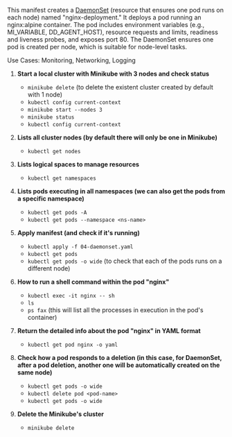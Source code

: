 This manifest creates a <u>DaemonSet</u> (resource that ensures one pod runs on each node) named "nginx-deployment." It deploys a pod running an nginx:alpine container. The pod includes environment variables (e.g., MI_VARIABLE, DD_AGENT_HOST), resource requests and limits, readiness and liveness probes, and exposes port 80. The DaemonSet ensures one pod is created per node, which is suitable for node-level tasks.

Use Cases: Monitoring, Networking, Logging

1. **Start a local cluster with Minikube with 3 nodes and check status**
   - `minikube delete` (to delete the existent cluster created by default with 1 node)
   - `kubectl config current-context`
   - `minikube start --nodes 3`
   - `minikube status`
   - `kubectl config current-context`

2. **Lists all cluster nodes (by default there will only be one in Minikube)**
   - `kubectl get nodes`

3. **Lists logical spaces to manage resources**
   - `kubectl get namespaces`

4. **Lists pods executing in all namespaces (we can also get the pods from a specific namespace)**
   - `kubectl get pods -A`
   - `kubectl get pods --namespace <ns-name>`

5. **Apply manifest (and check if it's running)**
   - `kubectl apply -f 04-daemonset.yaml`
   - `kubectl get pods`
   - `kubectl get pods -o wide` (to check that each of the pods runs on a different node)

6. **How to run a shell command within the pod "nginx"**
   - `kubectl exec -it nginx -- sh`
   - `ls`
   - `ps fax` (this will list all the processes in execution in the pod's container)

7. **Return the detailed info about the pod "nginx" in YAML format**
   - `kubectl get pod nginx -o yaml `

8. **Check how a pod responds to a deletion (in this case, for DaemonSet, after a pod deletion, another one will be automatically created on the same node)**
   - `kubectl get pods -o wide`
   - `kubectl delete pod <pod-name>`
   - `kubectl get pods -o wide`

9. **Delete the Minikube's cluster**
   - `minikube delete`